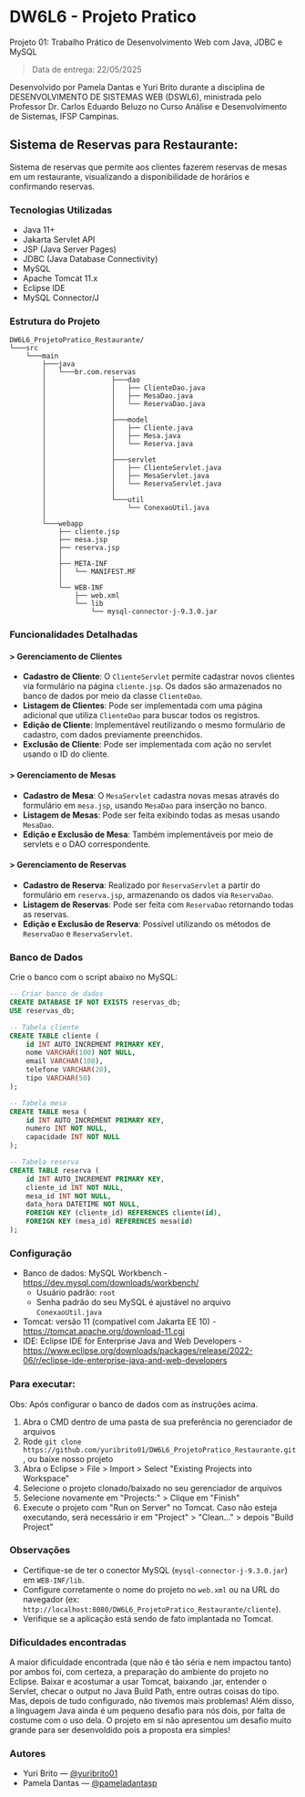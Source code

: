 # DW6L6 - Projeto Pratico
Projeto 01: Trabalho Prático de Desenvolvimento Web com Java, JDBC e MySQL

> Data de entrega: 22/05/2025

Desenvolvido por Pamela Dantas e Yuri Brito durante a disciplina de DESENVOLVIMENTO DE SISTEMAS WEB (DSWL6), ministrada pelo Professor Dr. Carlos Eduardo Beluzo no Curso Análise e Desenvolvimento de Sistemas, IFSP Campinas.

## Sistema de Reservas para Restaurante:
Sistema de reservas que permite aos clientes fazerem reservas de mesas em um restaurante, visualizando a disponibilidade de horários e confirmando reservas.

### Tecnologias Utilizadas

- Java 11+
- Jakarta Servlet API
- JSP (Java Server Pages)
- JDBC (Java Database Connectivity)
- MySQL
- Apache Tomcat 11.x
- Eclipse IDE
- MySQL Connector/J

### Estrutura do Projeto

```
DW6L6_ProjetoPratico_Restaurante/
└───src
    └───main
        ├───java
        │   └───br.com.reservas
        │                ├───dao
        │                │   ├── ClienteDao.java
        │                │   ├── MesaDao.java
        │                │   └── ReservaDao.java
        │                │
        │                ├───model
        │                │   ├── Cliente.java
        │                │   ├── Mesa.java
        │                │   └── Reserva.java
        │                │
        │                ├───servlet
        │                │   ├── ClienteServlet.java
        │                │   ├── MesaServlet.java
        │                │   └── ReservaServlet.java
        │                │
        │                └───util
        │                    └── ConexaoUtil.java
        │
        └───webapp
            ├── cliente.jsp
            ├── mesa.jsp
            ├── reserva.jsp
            │
            ├── META-INF
            │   └── MANIFEST.MF
            │
            └── WEB-INF
                ├── web.xml
                └── lib
                    └── mysql-connector-j-9.3.0.jar
```

### Funcionalidades Detalhadas

#### > Gerenciamento de Clientes

- **Cadastro de Cliente**: O `ClienteServlet` permite cadastrar novos clientes via formulário na página `cliente.jsp`. Os dados são armazenados no banco de dados por meio da classe `ClienteDao`.
- **Listagem de Clientes**: Pode ser implementada com uma página adicional que utiliza `ClienteDao` para buscar todos os registros.
- **Edição de Cliente**: Implementável reutilizando o mesmo formulário de cadastro, com dados previamente preenchidos.
- **Exclusão de Cliente**: Pode ser implementada com ação no servlet usando o ID do cliente.

#### > Gerenciamento de Mesas

- **Cadastro de Mesa**: O `MesaServlet` cadastra novas mesas através do formulário em `mesa.jsp`, usando `MesaDao` para inserção no banco.
- **Listagem de Mesas**: Pode ser feita exibindo todas as mesas usando `MesaDao`.
- **Edição e Exclusão de Mesa**: Também implementáveis por meio de servlets e o DAO correspondente.

#### > Gerenciamento de Reservas

- **Cadastro de Reserva**: Realizado por `ReservaServlet` a partir do formulário em `reserva.jsp`, armazenando os dados via `ReservaDao`.
- **Listagem de Reservas**: Pode ser feita com `ReservaDao` retornando todas as reservas.
- **Edição e Exclusão de Reserva**: Possível utilizando os métodos de `ReservaDao` e `ReservaServlet`.

### Banco de Dados

Crie o banco com o script abaixo no MySQL:

```sql
-- Criar banco de dados
CREATE DATABASE IF NOT EXISTS reservas_db;
USE reservas_db;

-- Tabela cliente
CREATE TABLE cliente (
    id INT AUTO_INCREMENT PRIMARY KEY,
    nome VARCHAR(100) NOT NULL,
    email VARCHAR(100),
    telefone VARCHAR(20),
    tipo VARCHAR(50)
);

-- Tabela mesa
CREATE TABLE mesa (
    id INT AUTO_INCREMENT PRIMARY KEY,
    numero INT NOT NULL,
    capacidade INT NOT NULL
);

-- Tabela reserva
CREATE TABLE reserva (
    id INT AUTO_INCREMENT PRIMARY KEY,
    cliente_id INT NOT NULL,
    mesa_id INT NOT NULL,
    data_hora DATETIME NOT NULL,
    FOREIGN KEY (cliente_id) REFERENCES cliente(id),
    FOREIGN KEY (mesa_id) REFERENCES mesa(id)
);


```

### Configuração

- Banco de dados: MySQL Workbench - https://dev.mysql.com/downloads/workbench/
    - Usuário padrão: `root`
    - Senha padrão do seu MySQL é ajustável no arquivo `ConexaoUtil.java`
- Tomcat: versão 11 (compatível com Jakarta EE 10) - https://tomcat.apache.org/download-11.cgi
- IDE: Eclipse IDE for Enterprise Java and Web Developers - https://www.eclipse.org/downloads/packages/release/2022-06/r/eclipse-ide-enterprise-java-and-web-developers

### Para executar:
Obs: Após configurar o banco de dados com as instruções acima.
1.  Abra o CMD dentro de uma pasta de sua preferência no gerenciador de arquivos
2.  Rode `git clone https://github.com/yuribrito01/DW6L6_ProjetoPratico_Restaurante.git`, ou baixe nosso projeto
3.  Abra o Eclipse > File > Import > Select "Existing Projects into Workspace"
4.  Selecione o projeto clonado/baixado no seu gerenciador de arquivos
5.  Selecione novamente em "Projects:" > Clique em "Finish"
6.  Execute o projeto com "Run on Server" no Tomcat. Caso não esteja executando, será necessário ir em "Project" > "Clean..." > depois "Build Project"

### Observações

- Certifique-se de ter o conector MySQL (`mysql-connector-j-9.3.0.jar`) em `WEB-INF/lib`.
- Configure corretamente o nome do projeto no `web.xml` ou na URL do navegador (ex: `http://localhost:8080/DW6L6_ProjetoPratico_Restaurante/cliente`).
- Verifique se a aplicação está sendo de fato implantada no Tomcat.

### Dificuldades encontradas

A maior dificuldade encontrada (que não é tão séria e nem impactou tanto) por ambos foi, com certeza, a preparação do ambiente do projeto no Eclipse. Baixar e acostumar a usar Tomcat, baixando .jar, entender o Servlet, checar o output no Java Build Path, entre outras coisas do tipo. Mas, depois de tudo configurado, não tivemos mais problemas!
Além disso, a linguagem Java ainda é um pequeno desafio para nós dois, por falta de costume com o uso dela. O projeto em si não apresentou um desafio muito grande para ser desenvoldido pois a proposta era simples!

### Autores

- Yuri Brito — [@yuribrito01](https://github.com/yuribrito01)
- Pamela Dantas — [@pameladantasp](https://github.com/pameladantasp)


